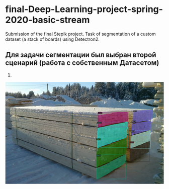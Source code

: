 # final-Deep-Learning-project-spring-2020-basic-stream
Submission of the final Stepik project. Task of segmentation of a custom dataset (a stack of boards) using Detectron2.

## Для задачи сегментации был выбран второй сценарий (работа с собственным Датасетом)

1. 


![alt text](https://github.com/nik150271/final-Deep-Learning-project-spring-2020-basic-stream/blob/master/Img/stack-segmentation.jpg)
